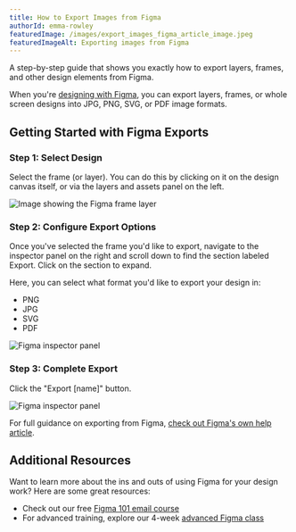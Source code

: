 ```yaml
---
title: How to Export Images from Figma
authorId: emma-rowley
featuredImage: /images/export_images_figma_article_image.jpeg
featuredImageAlt: Exporting images from Figma
---
```


A step-by-step guide that shows you exactly how to export layers, frames, and other design elements from Figma.

When you're [designing with Figma](https://designlab.com/blog/ux-designer-guide-to-figma/), you can export layers, frames, or whole screen designs into JPG, PNG, SVG, or PDF image formats.

## Getting Started with Figma Exports

### Step 1: Select Design

Select the frame (or layer). You can do this by clicking on it on the design canvas itself, or via the layers and assets panel on the left. 

![Image showing the Figma frame layer](/images/figma_frame_layer.jpeg)

### Step 2: Configure Export Options

Once you've selected the frame you'd like to export, navigate to the inspector panel on the right and scroll down to find the section labeled Export. Click on the section to expand. 

Here, you can select what format you'd like to export your design in:

* PNG
* JPG
* SVG
* PDF

![Figma inspector panel](/images/figma_inspector_panel.jpeg)

### Step 3: Complete Export

Click the "Export [name]" button. 

![Figma inspector panel](/images/complete_export.jpeg)

For full guidance on exporting from Figma, [check out Figma's own help article](https://help.figma.com/hc/en-us/articles/360040028114).

## Additional Resources

Want to learn more about the ins and outs of using Figma for your design work? Here are some great resources:

* Check out our free [Figma 101 email course](https://designlab.com/figma-101-course/)
* For advanced training, explore our 4-week [advanced Figma class](https://designlab.com/advanced/figma-course/)
